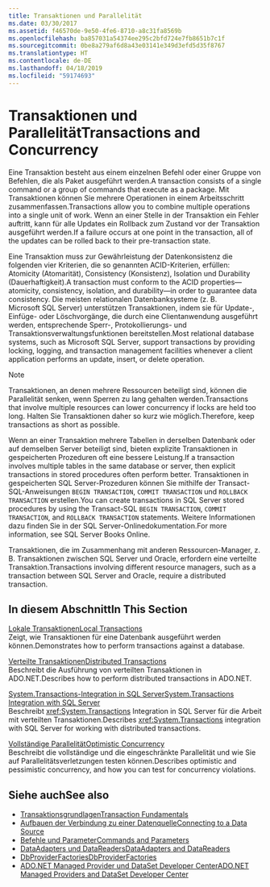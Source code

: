 ```yaml
---
title: Transaktionen und Parallelität
ms.date: 03/30/2017
ms.assetid: f46570de-9e50-4fe6-8710-a8c31fa8569b
ms.openlocfilehash: ba857031a54374ee295c2bfd724e7fb8651b7c1f
ms.sourcegitcommit: 0be8a279af6d8a43e03141e349d3efd5d35f8767
ms.translationtype: HT
ms.contentlocale: de-DE
ms.lasthandoff: 04/18/2019
ms.locfileid: "59174693"
---
```

# <a name="transactions-and-concurrency"></a><span data-ttu-id="2b60c-102">Transaktionen und Parallelität</span><span class="sxs-lookup"><span data-stu-id="2b60c-102">Transactions and Concurrency</span></span>
<span data-ttu-id="2b60c-103">Eine Transaktion besteht aus einem einzelnen Befehl oder einer Gruppe von Befehlen, die als Paket ausgeführt werden.</span><span class="sxs-lookup"><span data-stu-id="2b60c-103">A transaction consists of a single command or a group of commands that execute as a package.</span></span> <span data-ttu-id="2b60c-104">Mit Transaktionen können Sie mehrere Operationen in einem Arbeitsschritt zusammenfassen.</span><span class="sxs-lookup"><span data-stu-id="2b60c-104">Transactions allow you to combine multiple operations into a single unit of work.</span></span> <span data-ttu-id="2b60c-105">Wenn an einer Stelle in der Transaktion ein Fehler auftritt, kann für alle Updates ein Rollback zum Zustand vor der Transaktion ausgeführt werden.</span><span class="sxs-lookup"><span data-stu-id="2b60c-105">If a failure occurs at one point in the transaction, all of the updates can be rolled back to their pre-transaction state.</span></span>  
  
 <span data-ttu-id="2b60c-106">Eine Transaktion muss zur Gewährleistung der Datenkonsistenz die folgenden vier Kriterien, die so genannten ACID-Kriterien, erfüllen: Atomicity (Atomarität), Consistency (Konsistenz), Isolation und Durability (Dauerhaftigkeit).</span><span class="sxs-lookup"><span data-stu-id="2b60c-106">A transaction must conform to the ACID properties—atomicity, consistency, isolation, and durability—in order to guarantee data consistency.</span></span> <span data-ttu-id="2b60c-107">Die meisten relationalen Datenbanksysteme (z. B. Microsoft SQL Server) unterstützen Transaktionen, indem sie für Update-, Einfüge- oder Löschvorgänge, die durch eine Clientanwendung ausgeführt werden, entsprechende Sperr-, Protokollierungs- und Transaktionsverwaltungsfunktionen bereitstellen.</span><span class="sxs-lookup"><span data-stu-id="2b60c-107">Most relational database systems, such as Microsoft SQL Server, support transactions by providing locking, logging, and transaction management facilities whenever a client application performs an update, insert, or delete operation.</span></span>  
  
> [!NOTE]
>  <span data-ttu-id="2b60c-108">Transaktionen, an denen mehrere Ressourcen beteiligt sind, können die Parallelität senken, wenn Sperren zu lang gehalten werden.</span><span class="sxs-lookup"><span data-stu-id="2b60c-108">Transactions that involve multiple resources can lower concurrency if locks are held too long.</span></span> <span data-ttu-id="2b60c-109">Halten Sie Transaktionen daher so kurz wie möglich.</span><span class="sxs-lookup"><span data-stu-id="2b60c-109">Therefore, keep transactions as short as possible.</span></span>  
  
 <span data-ttu-id="2b60c-110">Wenn an einer Transaktion mehrere Tabellen in derselben Datenbank oder auf demselben Server beteiligt sind, bieten explizite Transaktionen in gespeicherten Prozeduren oft eine bessere Leistung.</span><span class="sxs-lookup"><span data-stu-id="2b60c-110">If a transaction involves multiple tables in the same database or server, then explicit transactions in stored procedures often perform better.</span></span> <span data-ttu-id="2b60c-111">Transaktionen in gespeicherten SQL Server-Prozeduren können Sie mithilfe der Transact-SQL-Anweisungen `BEGIN TRANSACTION`, `COMMIT TRANSACTION` und `ROLLBACK TRANSACTION` erstellen.</span><span class="sxs-lookup"><span data-stu-id="2b60c-111">You can create transactions in SQL Server stored procedures by using the Transact-SQL `BEGIN TRANSACTION`, `COMMIT TRANSACTION`, and `ROLLBACK TRANSACTION` statements.</span></span> <span data-ttu-id="2b60c-112">Weitere Informationen dazu finden Sie in der SQL Server-Onlinedokumentation.</span><span class="sxs-lookup"><span data-stu-id="2b60c-112">For more information, see SQL Server Books Online.</span></span>  
  
 <span data-ttu-id="2b60c-113">Transaktionen, die im Zusammenhang mit anderen Ressourcen-Manager, z. B. Transaktionen zwischen SQL Server und Oracle, erfordern eine verteilte Transaktion.</span><span class="sxs-lookup"><span data-stu-id="2b60c-113">Transactions involving different resource managers, such as a transaction between SQL Server and Oracle, require a distributed transaction.</span></span>  
  
## <a name="in-this-section"></a><span data-ttu-id="2b60c-114">In diesem Abschnitt</span><span class="sxs-lookup"><span data-stu-id="2b60c-114">In This Section</span></span>  
 [<span data-ttu-id="2b60c-115">Lokale Transaktionen</span><span class="sxs-lookup"><span data-stu-id="2b60c-115">Local Transactions</span></span>](../../../../docs/framework/data/adonet/local-transactions.md)  
 <span data-ttu-id="2b60c-116">Zeigt, wie Transaktionen für eine Datenbank ausgeführt werden können.</span><span class="sxs-lookup"><span data-stu-id="2b60c-116">Demonstrates how to perform transactions against a database.</span></span>  
  
 [<span data-ttu-id="2b60c-117">Verteilte Transaktionen</span><span class="sxs-lookup"><span data-stu-id="2b60c-117">Distributed Transactions</span></span>](../../../../docs/framework/data/adonet/distributed-transactions.md)  
 <span data-ttu-id="2b60c-118">Beschreibt die Ausführung von verteilten Transaktionen in ADO.NET.</span><span class="sxs-lookup"><span data-stu-id="2b60c-118">Describes how to perform distributed transactions in ADO.NET.</span></span>  
  
 [<span data-ttu-id="2b60c-119">System.Transactions-Integration in SQL Server</span><span class="sxs-lookup"><span data-stu-id="2b60c-119">System.Transactions Integration with SQL Server</span></span>](../../../../docs/framework/data/adonet/system-transactions-integration-with-sql-server.md)  
 <span data-ttu-id="2b60c-120">Beschreibt <xref:System.Transactions> Integration in SQL Server für die Arbeit mit verteilten Transaktionen.</span><span class="sxs-lookup"><span data-stu-id="2b60c-120">Describes <xref:System.Transactions> integration with SQL Server for working with distributed transactions.</span></span>  
  
 [<span data-ttu-id="2b60c-121">Vollständige Parallelität</span><span class="sxs-lookup"><span data-stu-id="2b60c-121">Optimistic Concurrency</span></span>](../../../../docs/framework/data/adonet/optimistic-concurrency.md)  
 <span data-ttu-id="2b60c-122">Beschreibt die vollständige und die eingeschränkte Parallelität und wie Sie auf Parallelitätsverletzungen testen können.</span><span class="sxs-lookup"><span data-stu-id="2b60c-122">Describes optimistic and pessimistic concurrency, and how you can test for concurrency violations.</span></span>  
  
## <a name="see-also"></a><span data-ttu-id="2b60c-123">Siehe auch</span><span class="sxs-lookup"><span data-stu-id="2b60c-123">See also</span></span>

- [<span data-ttu-id="2b60c-124">Transaktionsgrundlagen</span><span class="sxs-lookup"><span data-stu-id="2b60c-124">Transaction Fundamentals</span></span>](../../../../docs/framework/data/transactions/transaction-fundamentals.md)
- [<span data-ttu-id="2b60c-125">Aufbauen der Verbindung zu einer Datenquelle</span><span class="sxs-lookup"><span data-stu-id="2b60c-125">Connecting to a Data Source</span></span>](../../../../docs/framework/data/adonet/connecting-to-a-data-source.md)
- [<span data-ttu-id="2b60c-126">Befehle und Parameter</span><span class="sxs-lookup"><span data-stu-id="2b60c-126">Commands and Parameters</span></span>](../../../../docs/framework/data/adonet/commands-and-parameters.md)
- [<span data-ttu-id="2b60c-127">DataAdapters und DataReaders</span><span class="sxs-lookup"><span data-stu-id="2b60c-127">DataAdapters and DataReaders</span></span>](../../../../docs/framework/data/adonet/dataadapters-and-datareaders.md)
- [<span data-ttu-id="2b60c-128">DbProviderFactories</span><span class="sxs-lookup"><span data-stu-id="2b60c-128">DbProviderFactories</span></span>](../../../../docs/framework/data/adonet/dbproviderfactories.md)
- [<span data-ttu-id="2b60c-129">ADO.NET Managed Provider und DataSet Developer Center</span><span class="sxs-lookup"><span data-stu-id="2b60c-129">ADO.NET Managed Providers and DataSet Developer Center</span></span>](https://go.microsoft.com/fwlink/?LinkId=217917)
